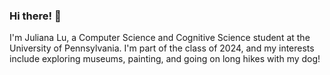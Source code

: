 ### Hi there! 👋

I'm Juliana Lu, a Computer Science and Cognitive Science student at the University of Pennsylvania. I'm part of the class of 2024, and my interests include exploring museums, painting, and going on long hikes with my dog!

<!--
**lujuliana/lujuliana** is a ✨ _special_ ✨ repository because its `README.md` (this file) appears on your GitHub profile.

Here are some ideas to get you started:

- 🔭 I’m currently working on ...
- 🌱 I’m currently learning ...
- 👯 I’m looking to collaborate on ...
- 🤔 I’m looking for help with ...
- 💬 Ask me about ...
- 📫 How to reach me: ...
- 😄 Pronouns: ...
- ⚡ Fun fact: ...
-->
